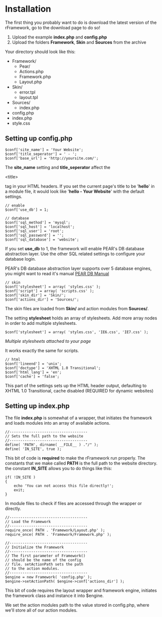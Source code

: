 # Installation #

The first thing you probably want to do is download the latest version of
the rFramework, go to the download page to do so!

  1. Upload the example **index.php** and **config.php**
  1. Upload the folders **Framework**, **Skin** and **Sources** from the archive

Your directory should look like this:

  * Framework/
    * Pear/
    * Actions.php
    * Framework.php
    * Layout.php
  * Skin/
    * error.tpl
    * layout.tpl
  * Sources/
    * index.php
  * config.php
  * index.php
  * style.css

## Setting up config.php ##

```
$conf['site_name'] = 'Your Website';
$conf['title_seperator'] = ' - ';
$conf['base_url'] = 'http://yoursite.com/';
```

The **site\_name** setting and **title\_seperator** affect the 

&lt;title&gt;

 tag
in your HTML headers.
If you set the current page's title to be '**hello**' in a module file,
it would look like '**hello - Your Website**' with the default settings.

```
// enable
$conf['use_db'] = 1;

// database
$conf['sql_method'] = 'mysql';
$conf['sql_host'] = 'localhost';
$conf['sql_user'] = 'root';
$conf['sql_password'] = '';
$conf['sql_database'] = 'website';
```

If you set **use\_db** to 1, the framework will enable PEAR's DB database
abstraction layer. Use the other SQL related settings to configure your database login.

PEAR's DB database abstraction layer supports over 5 database engines, you might want to read it's manual [PEAR DB Manual](http://pear.php.net/manual/en/package.database.db.php)

```
// skin
$conf['stylesheet'] = array( 'styles.css' );
$conf['script'] = array( 'scripts.css' );
$conf['skin_dir'] = 'Skin/';
$conf['actions_dir'] = 'Sources/';
```

The skin files are loaded from **Skin/** and action modules from **Sources/**.

The setting **stylesheet** holds an array of stylesheets. Add more array nodes
in order to add multiple stylesheets.

```
$conf['stylesheet'] = array( 'styles.css', 'IE6.css', 'IE7.css' );
```
_Multiple stylesheets attached to your page_

It works exactly the same for scripts.

```
// html
$conf['lineend'] = 'unix';
$conf['doctype'] = 'XHTML 1.0 Transitional';
$conf['html_lang'] = 'en';
$conf['cache'] = 'false';
```

This part of the settings sets up the HTML header output, defaulting to XHTML 1.0
Transitional, cache disabled (REQUIRED for dynamic websites)

## Setting up index.php ##
The file **index.php** is somewhat of a wrapper, that initiates the framework and
loads modules into an array of available actions.

```
//------------------------------------
// Sets the full path to the website 
//------------------------------------
define( 'PATH', dirname( __FILE__ ) ."/" );
define( 'IN_SITE', true );
```

This bit of code is **required** to make the rFramework run properly.
The constants that we make called **PATH** is the full path to the website directory.
the constant **IN\_SITE** allows you to do things like this:

```
if( !IN_SITE )
{
    echo 'You can not access this file directly!';
    exit;
}
```

In module files to check if files are accessed through the wrapper or directly.

```
//------------------------------------
// Load the Framework                
//------------------------------------
require_once( PATH . 'Framework/Layout.php' );
require_once( PATH . 'Framework/Framework.php' );

//------------------------------------
// Initialize the Framework
//------------------------------------
// The first parameter of Framework()
// should be the name of the config
// file. setActionPath sets the path
// to the action modules.
//------------------------------------
$engine = new Framework( 'config.php' );
$engine->setActionPath( $engine->conf['actions_dir'] );
```

This bit of code requires the layout wrapper and framework engine, initiates the framework
class and instance it into $engine.

We set the action modules path to the value stored in config.php, where we'll store all of our action modules.